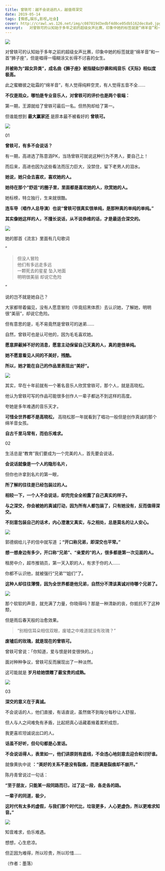 ```yaml
---
title: 曾轶可：越不会说话的人，越值得深交
date: 2019-05-14
tags: [情感,娱乐,影视,社会]
cover: http://crawl.ws.126.net/img/c087819d3edbf4d0ce05db5162dec8a0.jpg
excerpt:   对曾轶可的认知始于多年之前的超级女声比赛，印象中她的标签就是“绵羊音”和一首“狮子座”，但是唱
---
```

![](http://crawl.ws.126.net/img/c087819d3edbf4d0ce05db5162dec8a0.jpg)  

对曾轶可的认知始于多年之前的超级女声比赛，印象中她的标签就是“绵羊音”和一首“狮子座”，但是唱得一塌糊涂又长得不讨喜的女生。

**并被称为“超女异类”，成名曲《狮子座》被指疑似抄袭和纯音乐《天际》相似度极高。**

此之蜜糖彼之砒霜的“绵羊音”，有人觉得纯粹空灵，有人觉得五音不全……

**不仅是观众，哪怕是专业音乐人，对曾轶可的评价也是两个极端：**

第一期，王源就给了曾轶可最后一名。但热狗却给了第一。

但谁能想到 **最大赢家还** 是原本最不被看好的 **曾轶可。**

![](http://crawl.ws.126.net/img/24f62d8dc946ba059895e103a129000c.jpg)  

01

**曾轶可，有多不会说话？**

有一期，高进选了陈意涵PK，当场曾轶可就说这种行为不男人，要自己上！

而后来，高进也因为这些看法而压力巨大，没禁住，留下老男人的泪水。

**她说，她只会去喜欢，喜欢她的人。**

**她待在那个”舒适“的圈子里，里面都是喜欢她的人，欣赏她的人。**

她标榜，特立独行，生来就很酷。

**连车导（唱作人总导演）也说“曾轶可很真实很单纯，是那种真的单纯的单纯。”**

**其实像她这样的人，不擅长说话，从不说恭维的话，才是最适合深交的。**

![](http://crawl.ws.126.net/img/94b042f66dc3a26b482bf0d7050332e8.jpg)  

她的那首《流言》里面有几句歌词

”

> 但没人冒险  
> 他们有多远走多远  
> 一颗死去的星星 坠入地面  
> 明明很美丽 却说它危险  
>

“

说的岂不就是她自己？

大家都带着偏见，没有人愿意冒险（毕竟招黑体质）去认识她，了解她，明明很“美丽”，却说它危险。

但有意思的是，毛不易竟然是曾轶可的迷弟……

自然，曾轶可也是认可他的，因为毛毛喜欢她。

**愿意屏蔽掉不好的消息，愿意主动保留自己天真的人，真的是很单纯。**

**她不愿意看见人间的不美好，残酷。**

**所以，她才能在自己的作品里表现出“美好”。**

![](http://crawl.ws.126.net/img/a41a4d3e88670b2c6160c61842cc72bb.jpg)  

其实，早在十年前就有一个著名音乐人欣赏曾轶可，那个人，就是高晓松。

他认为曾轶可写的作品可能很多创作人一辈子都达不到这样的高度。

夸她是多年难遇的音乐天才。

**可惜全世界都不是高晓松，** 高晓松那一年就看到了唱功一般但是创作真诚的那个绵羊音女孩。

**自古千里马常有，而伯乐难求。**

02

生活总是“教育”我们要成为一个完美的人，首先要会说话，

**会说话就像是一个人的隐形名片，**

但你也许拿到名片的第一眼，

**所了解的往往是已经包装过的人。**

**相较一下，一个人不会说话，却完完全全袒露了自己真实的样子。**

**与之深交，你会被她的真诚打动，因为所有人都包装了，只有她没有，反而值得深交。**

**不刻意包装自己的话术，内心澄澈又真实，与之相处，总是莫名的让人安心。**

![](http://crawl.ws.126.net/img/c238308235012c1fc82835dc4b63dde9.jpg)  

郭德纲给儿子的信中就写道 **；“开口称兄弟，即深交也平常。”**

**想一想身边有多少，开口称“兄弟”、“亲爱的”的人，很多都是第一次见面的人。**

租房中介，超市推销员，第一天入职的人，有求于你的人......

你都不认识他，就被强行“兄弟”“姐们”了。

**这种人却往往薄情，因为全世界都是他兄弟，自然分不清该真诚对待哪个兄弟了。**

![](http://crawl.ws.126.net/img/ab0fcdae7c5d0232916ab70a5f75c727.jpg)  

那个软软的声音，就充满了力量，你晓得吗？那是一种清新的丧，你抵抗不了这种颓，

但是雨后春天般的治愈效果。

> “别相信耳朵相信双眼，废墟之中难道就没有玫瑰？”  
>

**废墟后的玫瑰，就是现在的曾轶可。**

曾轶可曾说：「你知道，爱与恨是转变很快的。」

面对种种争议，曾轶可反而展现出了一种淡然。

这可能就是 **岁月给她馈赠了最宝贵的成熟。**

![](http://crawl.ws.126.net/img/29c5c5d29a798624d330f6cc52ef971a.jpg)  

03

**深交的意义在于真诚。**

不会说话的人，他们直接，有话直说，虽然做不到每分每秒让人舒服，

但人与人之间难免有矛盾，比起把真心话藏着掖着累积成怨，

我更喜欢坦诚说出口的人。

**话虽不好听，但句句都是心里话。**

**不会说话得人，表里如一，他们讲原则有底线，不会违心地刻意去迎合和讨好谁。**

就像黄执中说 **：“美好的关系不是没有裂痕，而是满是裂痕却不崩开。”**

陈丹青曾说过一句话：

**“至于朋友，只能某一段同路而已，过了这一段，各走各的路。**

**一辈子的同道，极少，**

**这时代有太多的虚假，与我们那个时代比，垃圾更多，人心更虚伪，所以更难求知音。”**

![](http://crawl.ws.126.net/img/15fe50c26e9fa5e613c9c84851ecf88f.jpg)  

知音难求，伯乐难遇。

想想，心生悲凉。

但正因为难得，所以珍贵，所以珍惜......

（作者：墨落）

